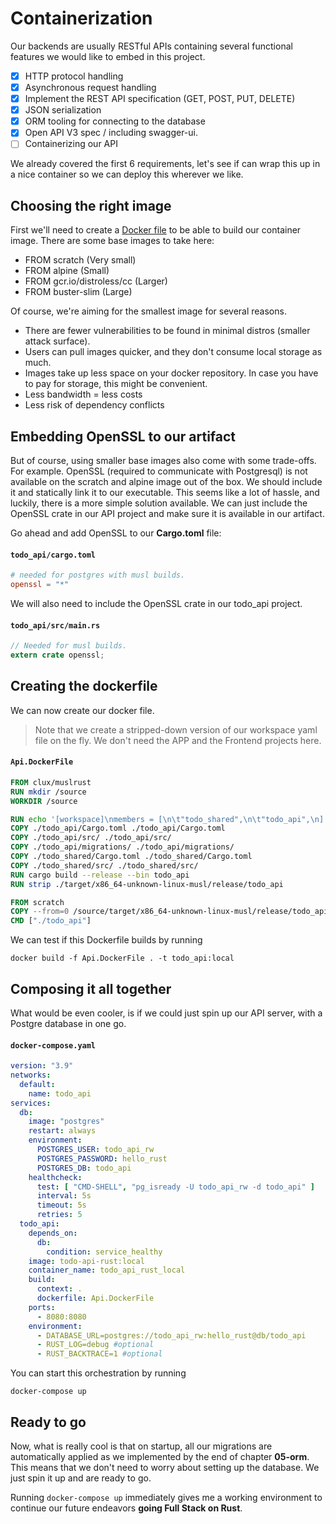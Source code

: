 # Containerization

Our backends are usually RESTful APIs containing several functional features we would like to embed in this project.

* [x] HTTP protocol handling
* [x] Asynchronous request handling
* [x] Implement the REST API specification (GET, POST, PUT, DELETE)
* [x] JSON serialization
* [x] ORM tooling for connecting to the database
* [x] Open API V3 spec / including swagger-ui.
* [ ] Containerizing our API

We already covered the first 6 requirements, let's see if can wrap this up in a nice container so we can deploy this wherever we like.

## Choosing the right image
First we'll need to create a [Docker file](todo_api/Dockerfile) to be able to build our container image.
There are some base images to take here:
- FROM scratch (Very small)
- FROM alpine (Small)
- FROM gcr.io/distroless/cc (Larger)
- FROM buster-slim (Large)

Of course, we're aiming for the smallest image for several reasons. 
- There are fewer vulnerabilities to be found in minimal distros (smaller attack surface). 
- Users can pull images quicker, and they don't consume local storage as much.
- Images take up less space on your docker repository. In case you have to pay for storage, this might be convenient.
- Less bandwidth = less costs
- Less risk of dependency conflicts

## Embedding OpenSSL to our artifact
But of course, using smaller base images also come with some trade-offs. For example. OpenSSL (required to communicate with Postgresql) is not available on the scratch and alpine image out of the box. We should include it and statically link it to our executable. This seems like a lot of hassle, and luckily, there is a more simple solution available. We can just include the OpenSSL crate in our API project and make sure it is available in our artifact.

Go ahead and add OpenSSL to our **Cargo.toml** file:

#### **`todo_api/cargo.toml`**
```toml
# needed for postgres with musl builds.
openssl = "*"
```

We will also need to include the OpenSSL crate in our todo_api project.

#### **`todo_api/src/main.rs`**
```rust
// Needed for musl builds.
extern crate openssl;
```

## Creating the dockerfile
We can now create our docker file.
> Note that we create a stripped-down version of our workspace yaml file on the fly. We don't need the APP and the Frontend projects here.

#### **`Api.DockerFile`**
```Dockerfile
FROM clux/muslrust
RUN mkdir /source
WORKDIR /source

RUN echo '[workspace]\nmembers = [\n\t"todo_shared",\n\t"todo_api",\n]' > ./Cargo.toml
COPY ./todo_api/Cargo.toml ./todo_api/Cargo.toml
COPY ./todo_api/src/ ./todo_api/src/
COPY ./todo_api/migrations/ ./todo_api/migrations/
COPY ./todo_shared/Cargo.toml ./todo_shared/Cargo.toml
COPY ./todo_shared/src/ ./todo_shared/src/
RUN cargo build --release --bin todo_api
RUN strip ./target/x86_64-unknown-linux-musl/release/todo_api

FROM scratch
COPY --from=0 /source/target/x86_64-unknown-linux-musl/release/todo_api /
CMD ["./todo_api"]
```
We can test if this Dockerfile builds by running
```shell
docker build -f Api.DockerFile . -t todo_api:local
```

## Composing it all together
What would be even cooler, is if we could just spin up our API server, with a Postgre database in one go.
#### **`docker-compose.yaml`**
```yaml
version: "3.9"
networks:
  default:
    name: todo_api
services:
  db:
    image: "postgres"
    restart: always
    environment:
      POSTGRES_USER: todo_api_rw
      POSTGRES_PASSWORD: hello_rust
      POSTGRES_DB: todo_api
    healthcheck:
      test: [ "CMD-SHELL", "pg_isready -U todo_api_rw -d todo_api" ]
      interval: 5s
      timeout: 5s
      retries: 5
  todo_api:
    depends_on:
      db:
        condition: service_healthy
    image: todo-api-rust:local
    container_name: todo_api_rust_local 
    build:
      context: .
      dockerfile: Api.DockerFile
    ports:
      - 8080:8080
    environment:
      - DATABASE_URL=postgres://todo_api_rw:hello_rust@db/todo_api
      - RUST_LOG=debug #optional
      - RUST_BACKTRACE=1 #optional
```
You can start this orchestration by running
```shell
docker-compose up
```

## Ready to go
Now, what is really cool is that on startup, all our migrations are automatically applied as we implemented by the end of chapter **05-orm**. This means that we don't need to worry about setting up the database. We just spin it up and are ready to go. 

Running `docker-compose up` immediately gives me a working environment to continue our future endeavors **going Full Stack on Rust**.
